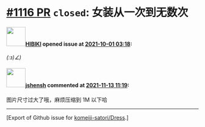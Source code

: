 # [\#1116 PR](https://github.com/komeiji-satori/Dress/pull/1116) `closed`: 女装从一次到无数次

#### <img src="https://avatars.githubusercontent.com/u/36318991?u=fa32722417c28419625170050c7e6d43aecbf5fb&v=4" width="50">[HIBIKl](https://github.com/HIBIKl) opened issue at [2021-10-01 03:18](https://github.com/komeiji-satori/Dress/pull/1116):

_(:з)∠)_

#### <img src="https://avatars.githubusercontent.com/u/11555188?u=a30048e930d245fed6f3ced3ecb01e97b9f3f6cc&v=4" width="50">[jshensh](https://github.com/jshensh) commented at [2021-11-13 11:19](https://github.com/komeiji-satori/Dress/pull/1116#issuecomment-968052593):

图片尺寸过大了哦，麻烦压缩到 1M 以下哈


-------------------------------------------------------------------------------



[Export of Github issue for [komeiji-satori/Dress](https://github.com/komeiji-satori/Dress).]
